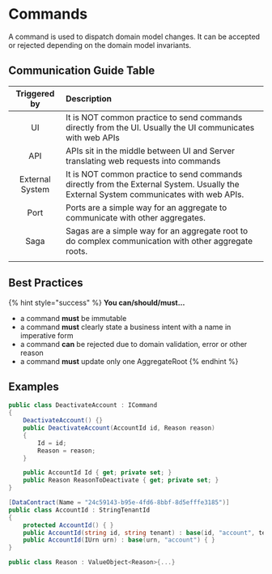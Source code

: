 # Commands

A command is used to dispatch domain model changes. It can be accepted or rejected depending on the domain model invariants.

## Communication Guide Table

| Triggered by | Description |
| :---: | :--- |
| UI | It is NOT common practice to send commands directly from the UI. Usually the UI communicates with web APIs |
| API | APIs sit in the middle between UI and Server translating web requests into commands |
| External System | It is NOT common practice to send commands directly from the External System. Usually the External System communicates with web APIs. |
| Port | Ports are a simple way for an aggregate to communicate with other aggregates. |
| Saga | Sagas are a simple way for an aggregate root to do complex communication with other aggregate roots. |
|  |  |

## Best Practices

{% hint style="success" %}
**You can/should/must...**

* a command **must** be immutable
* a command **must** clearly state a business intent with a name in imperative form
* a command **can** be rejected due to domain validation, error or other reason
* a command **must** update only one AggregateRoot
{% endhint %}

## Examples

```csharp
public class DeactivateAccount : ICommand
{
    DeactivateAccount() {}
    public DeactivateAccount(AccountId id, Reason reason)
    {
        Id = id;
        Reason = reason;
    }

    public AccountId Id { get; private set; }
    public Reason ReasonToDeactivate { get; private set; }
}

[DataContract(Name = "24c59143-b95e-4fd6-8bbf-8d5efffe3185")]
public class AccountId : StringTenantId
{
    protected AccountId() { }
    public AccountId(string id, string tenant) : base(id, "account", tenant) { }
    public AccountId(IUrn urn) : base(urn, "account") { }
}

public class Reason : ValueObject<Reason>{...}
```



